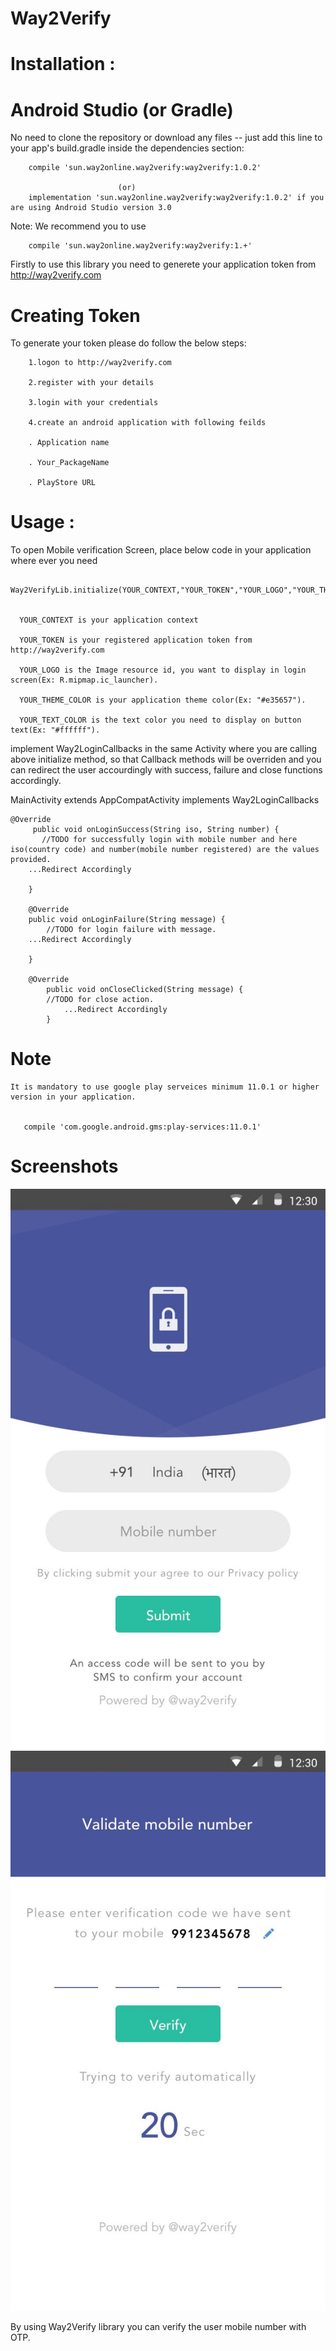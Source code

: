 # Way2Verify


# Installation :

# Android Studio (or Gradle)

No need to clone the repository or download any files -- just add this line to your app's build.gradle inside the dependencies section:


        compile 'sun.way2online.way2verify:way2verify:1.0.2'

                            (or)
        implementation 'sun.way2online.way2verify:way2verify:1.0.2' if you are using Android Studio version 3.0

Note: We recommend  you to use


        compile 'sun.way2online.way2verify:way2verify:1.+'


Firstly to use this library you need to generete your application token from http://way2verify.com

# Creating Token
To generate your token please do follow the below steps:

        1.logon to http://way2verify.com

        2.register with your details

        3.login with your credentials

        4.create an android application with following feilds

        . Application name

        . Your_PackageName

        . PlayStore URL





# Usage :

To open Mobile verification Screen, place below code in your application where ever you need

     Way2VerifyLib.initialize(YOUR_CONTEXT,"YOUR_TOKEN","YOUR_LOGO","YOUR_THEME_COLOR","YOUR_TEXT_COLOR");


      YOUR_CONTEXT is your application context

      YOUR_TOKEN is your registered application token from http://way2verify.com

      YOUR_LOGO is the Image resource id, you want to display in login screen(Ex: R.mipmap.ic_launcher).

      YOUR_THEME_COLOR is your application theme color(Ex: "#e35657").

      YOUR_TEXT_COLOR is the text color you need to display on button text(Ex: "#ffffff").





implement Way2LoginCallbacks in the same Activity where you are calling above initialize method, so that Callback methods will be overriden and you can redirect the user accourdingly with success, failure and close functions accordingly.


MainActivity extends AppCompatActivity implements Way2LoginCallbacks

    @Override
         public void onLoginSuccess(String iso, String number) {
           //TODO for successfully login with mobile number and here iso(country code) and number(mobile number registered) are the values provided.
		...Redirect Accordingly

        }

        @Override
        public void onLoginFailure(String message) {
            //TODO for login failure with message.
		...Redirect Accordingly

        }

        @Override
            public void onCloseClicked(String message) {
            //TODO for close action.
                ...Redirect Accordingly
            }
# Note

    It is mandatory to use google play serveices minimum 11.0.1 or higher version in your application.


       compile 'com.google.android.gms:play-services:11.0.1'





# Screenshots

[![login ](https://github.com/way2verify/Way2Verify/blob/master/screens/login_screen.png)](https://github.com/way2verify/Way2Verify/blob/master/screens/login_screen.png)
[![otp](https://github.com/way2verify/Way2Verify/blob/master/screens/otp_screen.png)](https://github.com/way2verify/Way2Verify/blob/master/screens/otp_screen.png)


By using Way2Verify library you can verify the user mobile number with OTP.
